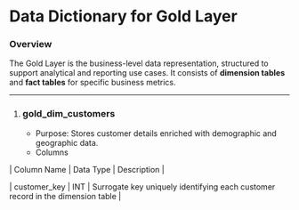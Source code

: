 # Data Dictionary for Gold Layer

### Overview

The Gold Layer is the business-level data representation, structured to support analytical and reporting use cases. It consists of 
**dimension tables** and **fact tables** for specific business metrics.

______________________________________________________________________________________________________________________________________

1. ### gold_dim_customers
   * Purpose: Stores customer details enriched with demographic and geographic data.
   * Columns

| Column Name    | Data Type       |                  Description                                                   |

| customer_key   | INT             | Surrogate key uniquely identifying each customer record in the dimension table |

   
